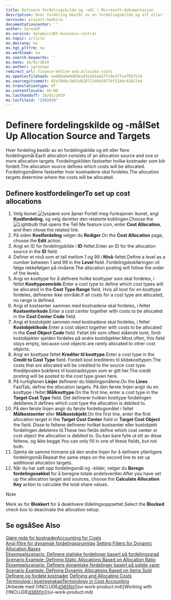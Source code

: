 ```yaml
---
title: Definere fordelingskilde og -mål | Microsoft-dokumentasjon
description: Hver fordeling består av en fordelingskilde og ett eller flere fordelingsmål. Fordelingskilden fastsetter hvilke kostnader som blir fordelt. Fordelingsmålene fastsetter hvor kostnadene skal fordeles.
services: project-madeira
documentationcenter: ''
author: SorenGP
ms.service: dynamics365-business-central
ms.topic: article
ms.devlang: na
ms.tgt_pltfrm: na
ms.workload: na
ms.search.keywords: ''
ms.date: 10/01/2019
ms.author: sgroespe
redirect_url: finance-define-and-allocate-costs
ms.openlocfilehash: ea906a6e8d0dea93e265a4277c9e37fcef95f510
ms.sourcegitcommit: 02e704bc3e01d62072144919774f1244c42827e4
ms.translationtype: HT
ms.contentlocale: nb-NO
ms.lasthandoff: 10/01/2019
ms.locfileid: "2301934"
---
```

# <a name="set-up-allocation-source-and-targets"></a><span data-ttu-id="7797e-105">Definere fordelingskilde og -mål</span><span class="sxs-lookup"><span data-stu-id="7797e-105">Set Up Allocation Source and Targets</span></span>
<span data-ttu-id="7797e-106">Hver fordeling består av en fordelingskilde og ett eller flere fordelingsmål.</span><span class="sxs-lookup"><span data-stu-id="7797e-106">Each allocation consists of an allocation source and one or more allocation targets.</span></span> <span data-ttu-id="7797e-107">Fordelingskilden fastsetter hvilke kostnader som blir fordelt.</span><span class="sxs-lookup"><span data-stu-id="7797e-107">The allocation source defines which costs will be allocated.</span></span> <span data-ttu-id="7797e-108">Fordelingsmålene fastsetter hvor kostnadene skal fordeles.</span><span class="sxs-lookup"><span data-stu-id="7797e-108">The allocation targets determine where the costs will be allocated.</span></span>  

## <a name="to-set-up-cost-allocations"></a><span data-ttu-id="7797e-109">Definere kostfordelinger</span><span class="sxs-lookup"><span data-stu-id="7797e-109">To set up cost allocations</span></span>  
1.  <span data-ttu-id="7797e-110">Velg ikonet ![lyspære som åpner Fortell meg-funksjonen](media/ui-search/search_small.png "Fortell hva du vil gjøre") ikonet, angi **Kostfordeling**, og velg deretter den relaterte koblingen.</span><span class="sxs-lookup"><span data-stu-id="7797e-110">Choose the ![Lightbulb that opens the Tell Me feature](media/ui-search/search_small.png "Tell me what you want to do") icon, enter **Cost Allocation**, and then chose the related link.</span></span>  
2.  <span data-ttu-id="7797e-111">På siden **Kostfordeling** velger du **Rediger**.</span><span class="sxs-lookup"><span data-stu-id="7797e-111">On the **Cost Allocation** page, choose the **Edit** action.</span></span>  
3.  <span data-ttu-id="7797e-112">Angi en ID for fordelingskilde i **ID**-feltet.</span><span class="sxs-lookup"><span data-stu-id="7797e-112">Enter an ID for the allocation source in the **ID** field.</span></span>  
4.  <span data-ttu-id="7797e-113">Definer et nivå som et tall mellom 1 og 99 i **Nivå**-feltet.</span><span class="sxs-lookup"><span data-stu-id="7797e-113">Define a level as a number between 1 and 99 in the **Level** field.</span></span> <span data-ttu-id="7797e-114">Fordelingsbokføringen vil følge rekkefølgen på nivåene.</span><span class="sxs-lookup"><span data-stu-id="7797e-114">The allocation posting will follow the order of the levels.</span></span>  
5.  <span data-ttu-id="7797e-115">Angi en kosttype for å definere hvilke kosttyper som skal fordeles, i feltet **Kosttypeområde**.</span><span class="sxs-lookup"><span data-stu-id="7797e-115">Enter a cost type to define which cost types will be allocated in the **Cost Type Range** field.</span></span> <span data-ttu-id="7797e-116">Hvis all kost for en kosttype fordeles, defineres ikke område.</span><span class="sxs-lookup"><span data-stu-id="7797e-116">If all costs for a cost type are allocated, no range is defined.</span></span>  
6.  <span data-ttu-id="7797e-117">Angi et kostsenter sammen med kostnadene skal fordeles, i feltet **Kostsenterkode**.</span><span class="sxs-lookup"><span data-stu-id="7797e-117">Enter a cost center together with costs to be allocated in the **Cost Center Code** field.</span></span>  
7.  <span data-ttu-id="7797e-118">Angi et kostobjekt sammen med kostnadene skal fordeles, i feltet **Kostobjektkode**.</span><span class="sxs-lookup"><span data-stu-id="7797e-118">Enter a cost object together with costs to be allocated in the **Cost Object Code** field.</span></span> <span data-ttu-id="7797e-119">Feltet blir som oftest stående tomt, fordi kostobjekter sjelden fordeles på andre kostobjekter.</span><span class="sxs-lookup"><span data-stu-id="7797e-119">Most often, this field stays empty, because cost objects are rarely allocated to other cost objects.</span></span>  
8.  <span data-ttu-id="7797e-120">Angi en kosttype feltet **Krediter til kosttype**.</span><span class="sxs-lookup"><span data-stu-id="7797e-120">Enter a cost type in the **Credit to Cost Type** field.</span></span> <span data-ttu-id="7797e-121">Fordelt kost krediteres til kildekosttypen.</span><span class="sxs-lookup"><span data-stu-id="7797e-121">The costs that are allocated will be credited to the source cost type.</span></span> <span data-ttu-id="7797e-122">Kreditposten bokføres til kostnadstypen som er gitt her.</span><span class="sxs-lookup"><span data-stu-id="7797e-122">The credit posting will be posted to the cost type given here.</span></span>  
9. <span data-ttu-id="7797e-123">På hurtigfanen **Linjer** definerer du tildelingsmålene.</span><span class="sxs-lookup"><span data-stu-id="7797e-123">On the **Lines** FastTab, define the allocation targets.</span></span> <span data-ttu-id="7797e-124">På den første linjen angir du en kosttype i feltet **Målkosttype**.</span><span class="sxs-lookup"><span data-stu-id="7797e-124">On the first line, enter a cost type in the **Target Cost Type** field.</span></span> <span data-ttu-id="7797e-125">Det definerer hvilken kosttype fordelingen debiteres.</span><span class="sxs-lookup"><span data-stu-id="7797e-125">It defines which cost type the allocation is debited to.</span></span>  
10. <span data-ttu-id="7797e-126">På den første linjen angir du første fordelingsmålet i feltet **Målkostsenter** eller **Målkostobjekt**.</span><span class="sxs-lookup"><span data-stu-id="7797e-126">On the first line, enter the first allocation target in the **Target Cost Center** field or **Target Cost Object** the field.</span></span> <span data-ttu-id="7797e-127">Disse to feltene definerer hvilket kostsenter eller kostobjekt fordelingen debiteres til.</span><span class="sxs-lookup"><span data-stu-id="7797e-127">These two fields define which cost center or cost object the allocation is debited to.</span></span> <span data-ttu-id="7797e-128">Du kan bare fylle ut ett av disse feltene, og ikke begge.</span><span class="sxs-lookup"><span data-stu-id="7797e-128">You can only fill in one of these fields, but not both.</span></span>  
11. <span data-ttu-id="7797e-129">Gjenta de samme trinnene på den andre linjen for å definere ytterligere fordelingsmål.</span><span class="sxs-lookup"><span data-stu-id="7797e-129">Repeat the same steps on the second line to set up additional allocation targets.</span></span>  
12. <span data-ttu-id="7797e-130">Når du har satt opp fordelingsmål og -kilder, velger du **Beregn fordelingsnøkkel** for å beregne totale andelsverdier.</span><span class="sxs-lookup"><span data-stu-id="7797e-130">After you have set up the allocation target and sources, choose the **Calculate Allocation Key** action to calculate the total share values.</span></span>  

> [!NOTE]  
>  <span data-ttu-id="7797e-131">Merk av for **Blokkert** for å deaktivere tildelingsoppsettet.</span><span class="sxs-lookup"><span data-stu-id="7797e-131">Select the **Blocked** check box to deactivate the allocation setup.</span></span>  

## <a name="see-also"></a><span data-ttu-id="7797e-132">Se også</span><span class="sxs-lookup"><span data-stu-id="7797e-132">See Also</span></span>  
[<span data-ttu-id="7797e-133">Gjøre rede for kostnader</span><span class="sxs-lookup"><span data-stu-id="7797e-133">Accounting for Costs</span></span>](finance-manage-cost-accounting.md)  
 <span data-ttu-id="7797e-134">[Angi filtre for dynamisk fordelingsgrunnlag](finance-setting-filters-for-dynamic-allocation-bases.md) </span><span class="sxs-lookup"><span data-stu-id="7797e-134">[Setting Filters for Dynamic Allocation Bases](finance-setting-filters-for-dynamic-allocation-bases.md) </span></span>  
 <span data-ttu-id="7797e-135">[Eksempelscenario: Definere statiske fordelinger basert på fordelingsgrad](finance-scenario-example-defining-static-allocations-based-on-allocation-ratio.md) </span><span class="sxs-lookup"><span data-stu-id="7797e-135">[Scenario Example: Defining Static Allocations Based on Allocation Ratio](finance-scenario-example-defining-static-allocations-based-on-allocation-ratio.md) </span></span>  
 <span data-ttu-id="7797e-136">[Eksempelscenario: Definere dynamiske fordelinger basert på solgte varer](finance-scenario-example-defining-dynamic-allocations-based-on-items-sold.md) </span><span class="sxs-lookup"><span data-stu-id="7797e-136">[Scenario Example: Defining Dynamic Allocations Based on Items Sold](finance-scenario-example-defining-dynamic-allocations-based-on-items-sold.md) </span></span>  
 <span data-ttu-id="7797e-137">[Definere og fordele kostnader](finance-define-and-allocate-costs.md) </span><span class="sxs-lookup"><span data-stu-id="7797e-137">[Defining and Allocating Costs](finance-define-and-allocate-costs.md) </span></span>  
 [<span data-ttu-id="7797e-138">Terminologi i kostregnskap</span><span class="sxs-lookup"><span data-stu-id="7797e-138">Terminology in Cost Accounting</span></span>](finance-terminology-in-cost-accounting.md)  
 <span data-ttu-id="7797e-139">[Arbeide med [!INCLUDE[d365fin](includes/d365fin_md.md)]](ui-work-product.md)</span><span class="sxs-lookup"><span data-stu-id="7797e-139">[Working with [!INCLUDE[d365fin](includes/d365fin_md.md)]](ui-work-product.md)</span></span>
